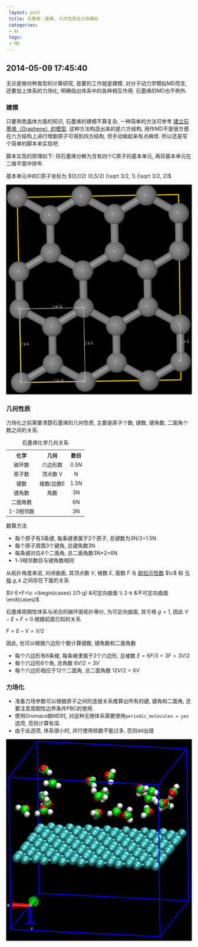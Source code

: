 ```yaml
---
 layout: post
 title: 石墨烯：建模, 几何性质及力场模拟
 categories: 
 - 科
 tags:
 - MD
---
```


## 2014-05-09 17:45:40

无论是做何种类型的计算研究, 首要的工作就是建模.
对分子动力学模拟MD而言, 还要加上体系的力场化, 明确指出体系中的各种相互作用.
石墨烯的MD也不例外.

### 建模

只要熟悉晶体方面的知识, 石墨烯的建模不算复杂, 一种简单的方法可参考
[建立石墨烯（Graphene）的模型](http://emuch.net/html/201201/4059579.html).
这种方法构造出来的是六方结构, 用作MD不是很方便. 
在六方结构上进行增删原子可得到四方结构, 但手动做起来有点麻烦.
所以还是写个简单的脚本来实现吧.

脚本实现的原理如下: 将石墨烯分解为含有四个C原子的基本单元, 再将基本单元在二维平面中排布.

基本单元中的C原子坐标为
$(0,1/2) (0,5/2) (\sqrt 3/2, 1) (\sqrt 3/2, 2)$

![](/pic/2014-05-09-Graphene_3-2.png)

### 几何性质

力场化之前需要清楚石墨烯的几何性质, 主要是原子个数, 键数, 键角数, 二面角个数之间的关系.

<table><caption>石墨烯化学几何关系</caption>
<tr>
<th style="text-align:center;"> 化学 </th>
<th style="text-align:center;"> 几何    </th>
<th colspan="2" style="text-align:center;"> 数目 </th>
</tr>
<tr>
<td style="text-align:center;"> 碳环数  </td>
<td style="text-align:center;"> 六边形数  </td>
<td colspan="2" style="text-align:center;"> 0.5N</td>
</tr>
<tr>
<td style="text-align:center;"> 原子数  </td>
<td style="text-align:center;"> 顶点数 V  </td>
<td colspan="2" style="text-align:center;"> N</td>
</tr>
<tr>
<td style="text-align:center;"> 键数    </td>
<td style="text-align:center;"> 棱数/边数E</td>
<td colspan="2" style="text-align:center;"> 1.5N</td>
</tr>
<tr>
<td style="text-align:center;"> 键角数  </td>
<td style="text-align:center;"> 角数      </td>
<td colspan="2" style="text-align:center;"> 3N</td>
</tr>
<tr>
<td style="text-align:center;">二面角数 </td>
<td style="text-align:center;">           </td>
<td colspan="2" style="text-align:center;"> 6N</td>
</tr>
<tr>
<td style="text-align:center;">1-3相邻数</td>
<td style="text-align:center;">           </td>
<td colspan="2" style="text-align:center;"> 3N</td>
</tr>
</table>

数算方法

- 每个原子有3条键, 每条键隶属于2个原子, 总键数为3N/2=1.5N
- 每个原子周围3个键角, 总键角数3N
- 每条键对应4个二面角, 总二面角数3N*2=6N
- 1-3相邻数目与键角数相同

从拓扑角度来说, 对闭曲面, 其顶点数 $V$, 棱数 $E$, 面数 $F$ 与
[欧拉示性数](http://zh.wikipedia.org/wiki/%E6%AC%A7%E6%8B%89%E7%A4%BA%E6%80%A7%E6%95%B0) $\c$ 和
[亏格](http://zh.wikipedia.org/wiki/%E4%BA%8F%E6%A0%BC) $g, k$ 之间存在下面的关系

$V-E+F=\c =\begin{cases}
2(1-g) &可定向曲面  \\
2-k    &不可定向曲面
\end{cases}$

石墨烯周期性体系与闭合的碳环面拓扑等价, 为可定向曲面, 其亏格 $g=1$, 因此
$V-E+F=0$.根据前面已知的关系

$F=E-V=V/2$

因此, 也可以根据六边形个数计算键数, 键角数和二面角数

- 每个六边形有6条棱, 每条棱隶属于2个六边形, 总棱数 $E=6F/3=3F=3V/2$
- 每个六边形6个角, 总角数 $6V/2=3V$
- 每个六边形相应于12个二面角, 总二面角数 $12V/2=6V$


### 力场化

- 准备力场参数可以根据原子之间的连接关系推算出所有的键, 键角和二面角, 还要注意周期性边界条件PBC的使用.
- 使用Gromacs做MD时, 对这种无限体系需要使用`periodic_molecules = yes`选项, 否则计算有误.
- 由于此选项, 体系很小时, 并行使用核数不能过多, 否则dd出错

![](/pic/2014-05-09-Graphene_MD.gif)
